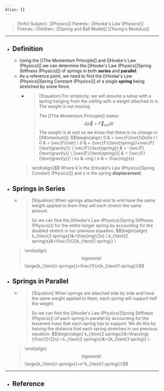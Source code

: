 ```yaml
---
Alias: []
---
```

> [!Info]
> Subject:: [[Physics]]
> Parents:: [[Hooke's Law (Physics)]]
> Friends:: 
> Children:: [[Spring and Ball Model]] [[Young's Modulus]]
---
- ## Definition
	- Using the [[The Momentum Principle]] and [[Hooke's Law (Physics)]] we can determine the [[Hooke's Law (Physics)|Spring Stiffness (Physics)]] of springs in both **series** and **parallel**.
	- As a reference point, we need to find the [[Hooke's Law (Physics)|Spring Constant (Physics)]] of a single **spring** being stretched by some force.
		- > [!Equation]
		  > For simplicity, we will assume a setup with a spring hanging from the ceiling with a weight attached to it. The weight is not moving.
		  > 
		  > The [[The Momentum Principle]] states:
		  > $$\Delta \vec{p}=\vec{F}_{net}\Delta t$$
		  > The weight is at rest so we know that there is no change in [[Momentum]]:
		  > $$\begin{align}
		0 & = \vec{F}_{net}\Delta t \\
	 0 & = \vec{F}_{net} \\
	 0 & = (\vec{F}_{\text{spring}}+\vec{F}_{\text{gravity}}) \\
	 \vec{F}_{\text{spring}} & = -\vec{F}_{\text{gravity}} \\
	 |\vec{F}_{\text{spring}}| & = |\vec{F}_{\text{gravity}}| \\
	 ks & =mg \\
	 k & = \frac{mg}{s}
		> \end{align}$$
		> Where $k$ is the [[Hooke's Law (Physics)|Spring Constant (Physics)]] and $s$ is the spring **displacement**.
- ## Springs in Series
	- > [!Equation]
	  > When springs attached end to end have the same weight applied to them they will each stretch the same amount. 
	  > 
	  > So we can find the [[Hooke's Law (Physics)|Spring Stiffness (Physics)]] for the entire longer spring by accounting for the doubled stretch in our previous equation.
	  > $$\begin{align}
	k_{\text{2 springs}}&=\frac{mg}{2s} \\
	k_{\text{2 spring}s}&=\frac{1}{2}k_{\text{1 spring}} \\
	> \end{align}$$
	> In general:
	> $$\large{k_{\text{n springs}}=\frac{1}{n}k_{\text{1 spring}}}$$
- ## Springs in Parallel
	- > [!Equation]
	  > When springs are attached side by side and have the same weight applied to them, each spring will support half the weight.
	  > 
	  > So we can find the [[Hooke's Law (Physics)|Spring Stiffness (Physics)]] of each spring in parallel by accounting for the lessened mass that each spring has to support. We do this by halving the distance that each spring stretches in our previous equation.
	  > $$\begin{align}
	k_{\text{2 springs}}&=\frac{mg}{\frac{1}{2}s} \\
	k_{\text{2 spring}s}&=2k_{\text{1 spring}} \\
	> \end{align}$$
	> In general:
	> $$\large{k_{\text{n springs}}=n*k_{\text{1 spring}}}$$
---
- ## Reference